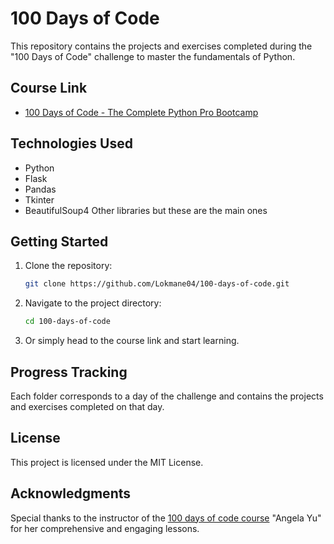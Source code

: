 # 100 Days of Code

This repository contains the projects and exercises completed during the "100 Days of Code" challenge to master the fundamentals of Python.

## Course Link

- [100 Days of Code - The Complete Python Pro Bootcamp](https://www.udemy.com/course/100-days-of-code/)

## Technologies Used

- Python
- Flask
- Pandas
- Tkinter
- BeautifulSoup4
  Other libraries but these are the main ones

## Getting Started

1. Clone the repository:
   ```sh
   git clone https://github.com/Lokmane04/100-days-of-code.git
   ```
2. Navigate to the project directory:
   ```sh
   cd 100-days-of-code
   ```
3. Or simply head to the course link and start learning.

## Progress Tracking

Each folder corresponds to a day of the challenge and contains the projects and exercises completed on that day.

## License

This project is licensed under the MIT License.

## Acknowledgments

Special thanks to the instructor of the [100 days of code course](https://www.udemy.com/course/100-days-of-code/) "Angela Yu" for her comprehensive and engaging lessons.
